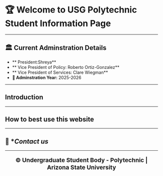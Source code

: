 # 🏆 **Welcome to USG Polytechnic Student Information Page**

---

## 🏛 **Current Adminstration Details**
- ** President:Shreya**
- ** Vice President of Policy: Roberto Ortiz-Gonzalez**
- ** Vice President of Services: Clare Wiegman**
- **📅 Adminstration Year:** 2025-2026 


---

## Introduction  


---

## How to best use this website


---

## 👥 **Contact us*  

---

<p align="center" style="font-size: 1.2rem; font-weight: bold;">
© Undergraduate Student Body - Polytechnic | Arizona State University
</p>
